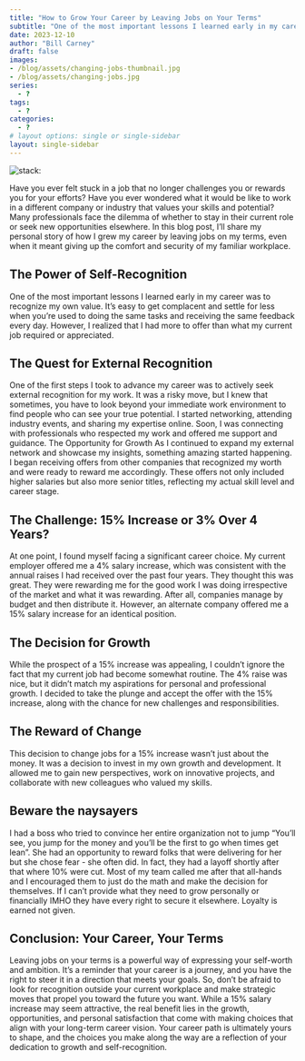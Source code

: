 ```yaml
---
title: "How to Grow Your Career by Leaving Jobs on Your Terms"
subtitle: "One of the most important lessons I learned early in my career was to recognize my own value. It’s easy to get complacent and settle for less when you’re used to doing the same tasks and receiving the same feedback every day. However, I realized that I had more to offer than what my current job required or appreciated."
date: 2023-12-10
author: "Bill Carney"
draft: false
images:
- /blog/assets/changing-jobs-thumbnail.jpg
- /blog/assets/changing-jobs.jpg
series:
  - ?
tags:
  - ?
categories:
  - ?
# layout options: single or single-sidebar
layout: single-sidebar
---
```

![stack](/blog/assets/changing-jobs.jpg):
 
Have you ever felt stuck in a job that no longer challenges you or rewards you for your efforts? Have you ever wondered what it would be like to work in a different company or industry that values your skills and potential? Many professionals face the dilemma of whether to stay in their current role or seek new opportunities elsewhere. In this blog post, I’ll share my personal story of how I grew my career by leaving jobs on my terms, even when it meant giving up the comfort and security of my familiar workplace. 
## The Power of Self-Recognition 
One of the most important lessons I learned early in my career was to recognize my own value. It’s easy to get complacent and settle for less when you’re used to doing the same tasks and receiving the same feedback every day. However, I realized that I had more to offer than what my current job required or appreciated. 
## The Quest for External Recognition 
One of the first steps I took to advance my career was to actively seek external recognition for my work. It was a risky move, but I knew that sometimes, you have to look beyond your immediate work environment to find people who can see your true potential. I started networking, attending industry events, and sharing my expertise online. Soon, I was connecting with professionals who respected my work and offered me support and guidance. The Opportunity for Growth As I continued to expand my external network and showcase my insights, something amazing started happening. I began receiving offers from other companies that recognized my worth and were ready to reward me accordingly. These offers not only included higher salaries but also more senior titles, reflecting my actual skill level and career stage. 
## The Challenge: 15% Increase or 3% Over 4 Years? 
At one point, I found myself facing a significant career choice. My current employer offered me a 4% salary increase, which was consistent with the annual raises I had received over the past four years. They thought this was great.  They were rewarding me for the good work I was doing irrespective of the market and what it was rewarding.  After all, companies manage by budget and then distribute it. However, an alternate company offered me a 15% salary increase for an identical position. 
## The Decision for Growth 
While the prospect of a 15% increase was appealing, I couldn’t ignore the fact that my current job had become somewhat routine. The 4% raise was nice, but it didn’t match my aspirations for personal and professional growth. I decided to take the plunge and accept the offer with the 15% increase, along with the chance for new challenges and responsibilities. 
## The Reward of Change 
This decision to change jobs for a 15% increase wasn’t just about the money. It was a decision to invest in my own growth and development. It allowed me to gain new perspectives, work on innovative projects, and collaborate with new colleagues who valued my skills. 
## Beware the naysayers 
I had a boss who tried to convince her entire organization not to jump “You’ll see, you jump for the money and you’ll be the first to go when times get lean”. She had an opportunity to reward folks that were delivering for her but she chose fear - she often did. In fact, they had a layoff shortly after that where 10% were cut. Most of my team called me after that all-hands and I encouraged them to just do the math and make the decision for themselves.  If I can’t provide what they need to grow personally or financially IMHO they have every right to secure it elsewhere. Loyalty is earned not given.
## Conclusion: Your Career, Your Terms 
Leaving jobs on your terms is a powerful way of expressing your self-worth and ambition. It’s a reminder that your career is a journey, and you have the right to steer it in a direction that meets your goals. So, don’t be afraid to look for recognition outside your current workplace and make strategic moves that propel you toward the future you want. While a 15% salary increase may seem attractive, the real benefit lies in the growth, opportunities, and personal satisfaction that come with making choices that align with your long-term career vision. Your career path is ultimately yours to shape, and the choices you make along the way are a reflection of your dedication to growth and self-recognition.
